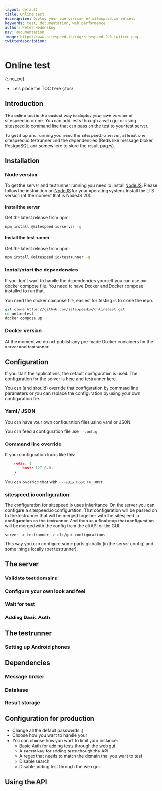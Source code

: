 ```yaml
---
layout: default
title: Online test
description: Deploy your own version of sitespeed.io online.
keywords: test, documentation, web performance
author: Peter Hedenskog
nav: documentation
image: https://www.sitespeed.io/img/sitespeed-2.0-twitter.png
twitterdescription:
---
```


# Online test
{:.no_toc}

* Lets place the TOC here
{:toc}

## Introduction
The online test is the easiest way to deploy your own version of sitespeed.io online. You can add tests through a web gui or using sitespeed.io command line that can pass on the test to your test server.

To get it up and running you need the sitespeed.io server, at least one sitespeed.io testrunner and the dependencies (Redis like message broker, PostgreSQL and somewhere to store the result pages).


## Installation

### Node version
To get the server and testrunner running you need to install [NodeJS](https://nodejs.org/). Please follow the instruction on [NodeJS](https://nodejs.org/) for your operating system. Install the LTS version (at the moment that is NodeJS 20).

#### Install the server

Get the latest release from npm:

```bash
npm install @sitespeed.io/server -g
```


#### Install the test runner

Get the latest release from npm:

```bash
npm install @sitespeed.io/testrunner -g
```


### Install/start the dependencies
If you don't want to handle the dependencies yourself you can use our docker compose file. You need to have Docker and Docker compose installed to run that.

You need the docker compose file, easiest for testing is to clone the repo.

```bash
git clone https://github.com/sitespeedio/onlinetest.git
cd onlinetest
docker compose up
```

### Docker version
At the moment we do not publish any pre-made Docker containers for the server and testrunner. 


## Configuration
If you start the applications, the default configuration is used. The configuration for the server is here and testrunner here. 

You can (and should) override that configuration by command line parameters or you can replace the configuration by using your own configuration file.

### Yaml / JSON
You can have your own configuration files using yaml or JSON.

You can feed a configuration file use `--config`.

### Command line override

If your configuration looks like this:

```json
    redis: {
        host: 127.0.0.1
    }
```

You can override that with `--redis.host MY_HOST`.

### sitespeed.io configuration
The configuration for sitespeed.io uses inheritance. On the server you can configure a sitespeed.io configuration. That configuration will be passed on to the testrunner that will be merged together with the sitespeed.io configuration on the testrunner. And then as a final step that configuration will be merged with the config from the cli API or the GUI.

`server -> testrunner -> cli/gui configurations`

This way you can configure some parts globally (in the server config) and some things locally (per testrunner).

## The server

### Validate test domains

### Configure your own look and feel

### Wait for test

### Adding Basic Auth

### 

## The testrunner

### Setting up Android phones

## Dependencies

### Message broker


### Database

### Result storage

## Configuration for production
* Change all the default passwords :)
* Choose how you want to handle your
* You can choose how you want to limit your instance:
    * Basic Auth for adding tests through the web gui
    * A secret key for adding tests though the API
    * A regex that needs to match the domain that you want to test
    * Disable search
    * Disable adding test through the web gui.

## Using the API

